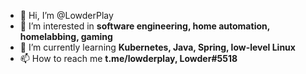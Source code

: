 - 👋 Hi, I’m @LowderPlay
- 👀 I’m interested in **software engineering, home automation, homelabbing, gaming**
- 🌱 I’m currently learning **Kubernetes, Java, Spring, low-level Linux**
- 📫 How to reach me **t.me/lowderplay, Lowder#5518**

<!---
LowderPlay/LowderPlay is a ✨ special ✨ repository because its `README.md` (this file) appears on your GitHub profile.
You can click the Preview link to take a look at your changes.
--->
